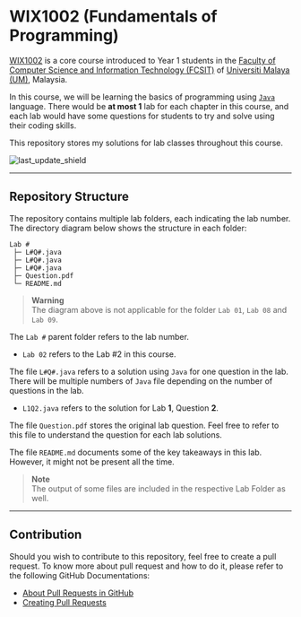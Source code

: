 # WIX1002 (Fundamentals of Programming)

[WIX1002](https://spectrum.um.edu.my/course/info.php?id=151) is a core course introduced to Year 1 students in the [Faculty of Computer Science and Information Technology (FCSIT)](http://www.fsktm.um.edu.my/) of [Universiti Malaya (UM)](https://www.um.edu.my/), Malaysia.

In this course, we will be learning the basics of programming using [`Java`](https://dev.java/learn/) language. There would be **at most 1** lab for each chapter in this course, and each lab would have some questions for students to try and solve using their coding skills.

This repository stores my solutions for lab classes throughout this course.

![last_update_shield](https://img.shields.io/badge/Last%20Update-Nov%202022-orange)

---

## Repository Structure

The repository contains multiple lab folders, each indicating the lab number. The directory diagram below shows the structure in each folder:

```
Lab #
 ├─ L#Q#.java
 ├─ L#Q#.java
 ├─ L#Q#.java
 ├─ Question.pdf
 └─ README.md
```

> **Warning**
> <br>The diagram above is not applicable for the folder `Lab 01`, `Lab 08` and `Lab 09`.

The `Lab #` parent folder refers to the lab number.

* `Lab 02` refers to the Lab #2 in this course.

The file `L#Q#.java` refers to a solution using `Java` for one question in the lab. There will be multiple numbers of `Java` file depending on the number of questions in the lab.

* `L1Q2.java` refers to the solution for Lab **1**, Question **2**.

The file `Question.pdf` stores the original lab question. Feel free to refer to this file to understand the question for each lab solutions.

The file `README.md` documents some of the key takeaways in this lab. However, it might not be present all the time.

> **Note**
> <br>The output of some files are included in the respective Lab Folder as well.

---

## Contribution

Should you wish to contribute to this repository, feel free to create a pull request. To know more about pull request and how to do it, please refer to the following GitHub Documentations:

* [About Pull Requests in GitHub](https://docs.github.com/en/pull-requests/collaborating-with-pull-requests/proposing-changes-to-your-work-with-pull-requests/about-pull-requests)
* [Creating Pull Requests](https://docs.github.com/en/pull-requests/collaborating-with-pull-requests/proposing-changes-to-your-work-with-pull-requests/creating-a-pull-request)
